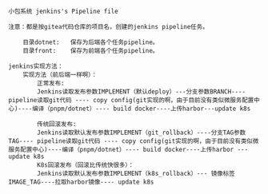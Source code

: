 	小包系统 jenkins's Pipeline file
	
	注意：都是按gitea代码仓库的项目名，创建的jenkins pipeline任务。
		
		目录dotnet: 	保存为后端各个任务pipeline。
		目录front:	保存为前端各个任务pipeline。
	
	jenkins实现方法：
		实现方法（前后端一样啊）：
			正常发布:
			Jenkins读取发布参数IMPLEMENT（默认deploy）---分支参数BRANCH---- pipeline读取git代码 ---- copy config(git实现的啊，由于目前没有类似微服务配置中心)----编译（pnpm/dotnet）---- build docker----上传harbor---update k8s
		
	 		传统回滚发布:
			Jenkins读取默认发布参数IMPLEMENT（git_rollback）----分支TAG参数 TAG---- pipeline读取git代码 ---- copy config(git实现的啊，由于目前没有类似微服务配置中心)----编译（pnpm/dotnet）---- build docker----上传harbor ---update k8s
			K8s回滚发布（回滚比传统快很多）：
			Jenkins读取默认发布参数IMPLEMENT（k8s_rollback）--- 镜像标签IMAGE_TAG----拉取harbor镜像---- update k8s

